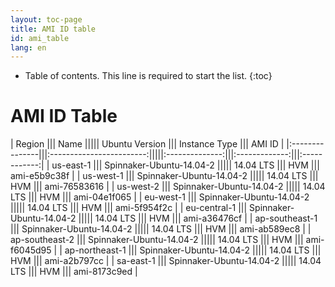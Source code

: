 ```yaml
---
layout: toc-page
title: AMI ID table
id: ami_table
lang: en
---
```


* Table of contents. This line is required to start the list.
{:toc}

# AMI ID Table


| Region         ||| Name                     ||||| Ubuntu Version ||| Instance Type ||| AMI ID       |
|:---------------|||:------------------------:|||||:--------------:|||:-------------:|||:------------:|
| us-east-1      ||| Spinnaker-Ubuntu-14.04-2 ||||| 14.04 LTS      ||| HVM           ||| ami-e5b9c38f |
| us-west-1      ||| Spinnaker-Ubuntu-14.04-2 ||||| 14.04 LTS      ||| HVM           ||| ami-76583616 |
| us-west-2      ||| Spinnaker-Ubuntu-14.04-2 ||||| 14.04 LTS      ||| HVM           ||| ami-04e1f065 |
| eu-west-1      ||| Spinnaker-Ubuntu-14.04-2 ||||| 14.04 LTS      ||| HVM           ||| ami-5f954f2c |
| eu-central-1   ||| Spinnaker-Ubuntu-14.04-2 ||||| 14.04 LTS      ||| HVM           ||| ami-a36476cf |
| ap-southeast-1 ||| Spinnaker-Ubuntu-14.04-2 ||||| 14.04 LTS      ||| HVM           ||| ami-ab589ec8 |
| ap-southeast-2 ||| Spinnaker-Ubuntu-14.04-2 ||||| 14.04 LTS      ||| HVM           ||| ami-f6045d95 |
| ap-northeast-1 ||| Spinnaker-Ubuntu-14.04-2 ||||| 14.04 LTS      ||| HVM           ||| ami-a2b797cc |
| sa-east-1      ||| Spinnaker-Ubuntu-14.04-2 ||||| 14.04 LTS      ||| HVM           ||| ami-8173c9ed |